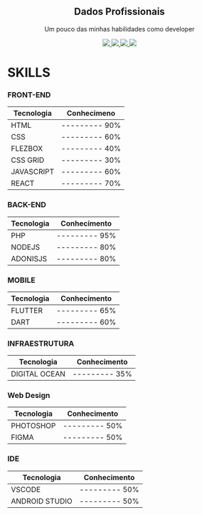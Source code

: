
<p align="center">
 <h2 align="center">Dados Profissionais</h2>
 <p align="center">Um pouco das minhas habilidades como developer</p>
</p>

<p align="center">
    <a href="https://www.facebook.com/fael.lazarine">
      <img src="https://img.shields.io/badge/Facebook-Perfil Pessoal-blue"/>
    </a>
    <a href="https://twitter.com/faelti">
      <img src="https://img.shields.io/badge/Twitter-Perfil Pessoal-9cf"/>
    </a>
    <a href="https://www.instagram.com/faelti/">
      <img src="https://img.shields.io/badge/Instagram-Perfil Pessoal-critical"/>
   </a>
   <a href="https://www.linkedin.com/in/rafael-lazarine-b65a083b/">
      <img src="https://img.shields.io/badge/Linkedin-Perfil Profissional-informational"/>
   </a>
</p>

# SKILLS

### FRONT-END
| Tecnologia  |  Conhecimeno  |
| ---------   | ------------- |
| HTML       | --------- 90%  |
| CSS        | --------- 60%  |
| FLEZBOX    | --------- 40%  | 
| CSS GRID   | --------- 30%  |
| JAVASCRIPT | --------- 60%  |
| REACT      | --------- 70%  |


### BACK-END
| Tecnologia  |  Conhecimento  |
| ---------   | -------------  |
| PHP         | --------- 95%  |
| NODEJS      | --------- 80%  |
| ADONISJS    | --------- 80%  |


### MOBILE
| Tecnologia  |  Conhecimento  |
| ---------   | ------------- |
| FLUTTER     | --------- 65% |
| DART        | --------- 60% |


### INFRAESTRUTURA
| Tecnologia       |  Conhecimento |
| ---------        | ------------- |
| DIGITAL OCEAN    | --------- 35% |


### Web Design

| Tecnologia  |  Conhecimento  |
| ---------   | -------------  |
| PHOTOSHOP   | --------- 50%  |
| FIGMA       | --------- 50%  |


### IDE
| Tecnologia      |  Conhecimento  |
| ---------       | -------------  |
| VSCODE          | --------- 50%  |
| ANDROID STUDIO  | --------- 50%  |

